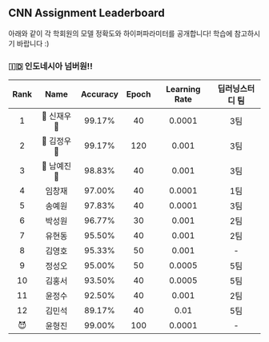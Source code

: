 ## CNN Assignment Leaderboard

아래와 같이 각 학회원의 모델 정확도와 하이퍼파라미터를 공개합니다! 학습에 참고하시기 바랍니다 :)

### 🇮🇩 인도네시아 넘버원!!


| Rank | Name  | Accuracy | Epoch | Learning Rate | 딥러닝스터디 팀 |
|:----:|:-----:|:--------:|:-----:|:-------------:|:-------:|
| 1 | 👑 신재우 👑 |  99.17% | 40 | 0.0001 | 3팀 |
| 2 | 🥈 김정우 🥈 |  99.17% | 120 | 0.001 | 3팀 |
| 3 | 🥉 남예진 🥉 |  98.83% | 40 | 0.001  | 3팀 |
| 4 | 임창재 |  97.00% | 40 | 0.0001 | 1팀 |
| 5 | 송예원 |  97.83% | 40 | 0.0001 | 3팀 |
| 6 | 박성원 |  96.77% | 30 | 0.001  | 2팀 | 
| 7 | 유현동 |  95.50% | 40 | 0.001  | 2팀 |
| 8 | 김영호 |  95.33% | 50 | 0.001  | -  |
| 9 | 정성오 |  95.00% | 50 | 0.0005 | 5팀 |
| 10 | 김홍서 |  93.50% | 40 | 0.0005 | 5팀 |
| 11 | 윤정수 |  92.50% | 40 | 0.001 | 2팀 |
| 12 | 김민석 |  89.17% | 40 | 0.01  | 5팀 |
| 😈 | 윤형진 |  99.00% | 100 | 0.0001 | - |
